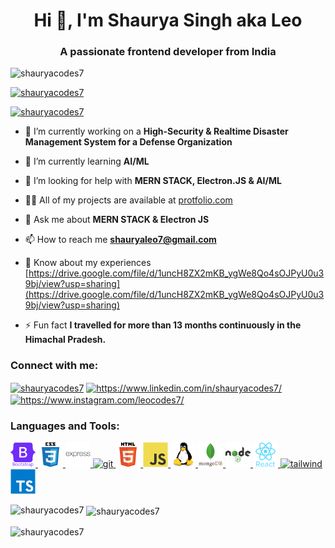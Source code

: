 <h1 align="center">Hi 👋, I'm Shaurya Singh aka Leo </h1>
<h3 align="center">A passionate frontend developer from India</h3>

<p align="left"> <img src="https://komarev.com/ghpvc/?username=shauryacodes7&label=Profile%20views&color=0e75b6&style=flat" alt="shauryacodes7" /> </p>

<p align="left"> <a href="https://github.com/ryo-ma/github-profile-trophy"><img src="https://github-profile-trophy.vercel.app/?username=shauryacodes7" alt="shauryacodes7" /></a> </p>

<p align="left"> <a href="https://twitter.com/shauryacodes7" target="blank"><img src="https://img.shields.io/twitter/follow/shauryacodes7?logo=twitter&style=for-the-badge" alt="shauryacodes7" /></a> </p>

- 🔭 I’m currently working on a **High-Security & Realtime Disaster Management System for a Defense Organization**

- 🌱 I’m currently learning **AI/ML**

- 🤝 I’m looking for help with **MERN STACK, Electron.JS & AI/ML**

- 👨‍💻 All of my projects are available at [protfolio.com](protfolio.com)

- 💬 Ask me about **MERN STACK & Electron JS**

- 📫 How to reach me **shauryaleo7@gmail.com**

- 📄 Know about my experiences [https://drive.google.com/file/d/1uncH8ZX2mKB_ygWe8Qo4sOJPyU0u39bj/view?usp=sharing](https://drive.google.com/file/d/1uncH8ZX2mKB_ygWe8Qo4sOJPyU0u39bj/view?usp=sharing)

- ⚡ Fun fact **I travelled for more than 13 months continuously in the Himachal Pradesh.**

<h3 align="left">Connect with me:</h3>
<p align="left">
<a href="https://twitter.com/shauryacodes7" target="blank"><img align="center" src="https://raw.githubusercontent.com/rahuldkjain/github-profile-readme-generator/master/src/images/icons/Social/twitter.svg" alt="shauryacodes7" height="30" width="40" /></a>
<a href="https://linkedin.com/in/https://www.linkedin.com/in/shauryacodes7/" target="blank"><img align="center" src="https://raw.githubusercontent.com/rahuldkjain/github-profile-readme-generator/master/src/images/icons/Social/linked-in-alt.svg" alt="https://www.linkedin.com/in/shauryacodes7/" height="30" width="40" /></a>
<a href="https://instagram.com/https://www.instagram.com/leocodes7/" target="blank"><img align="center" src="https://raw.githubusercontent.com/rahuldkjain/github-profile-readme-generator/master/src/images/icons/Social/instagram.svg" alt="https://www.instagram.com/leocodes7/" height="30" width="40" /></a>
</p>

<h3 align="left">Languages and Tools:</h3>
<p align="left"> <a href="https://getbootstrap.com" target="_blank" rel="noreferrer"> <img src="https://raw.githubusercontent.com/devicons/devicon/master/icons/bootstrap/bootstrap-plain-wordmark.svg" alt="bootstrap" width="40" height="40"/> </a> <a href="https://www.w3schools.com/css/" target="_blank" rel="noreferrer"> <img src="https://raw.githubusercontent.com/devicons/devicon/master/icons/css3/css3-original-wordmark.svg" alt="css3" width="40" height="40"/> </a> <a href="https://expressjs.com" target="_blank" rel="noreferrer"> <img src="https://raw.githubusercontent.com/devicons/devicon/master/icons/express/express-original-wordmark.svg" alt="express" width="40" height="40"/> </a> <a href="https://git-scm.com/" target="_blank" rel="noreferrer"> <img src="https://www.vectorlogo.zone/logos/git-scm/git-scm-icon.svg" alt="git" width="40" height="40"/> </a> <a href="https://www.w3.org/html/" target="_blank" rel="noreferrer"> <img src="https://raw.githubusercontent.com/devicons/devicon/master/icons/html5/html5-original-wordmark.svg" alt="html5" width="40" height="40"/> </a> <a href="https://developer.mozilla.org/en-US/docs/Web/JavaScript" target="_blank" rel="noreferrer"> <img src="https://raw.githubusercontent.com/devicons/devicon/master/icons/javascript/javascript-original.svg" alt="javascript" width="40" height="40"/> </a> <a href="https://www.linux.org/" target="_blank" rel="noreferrer"> <img src="https://raw.githubusercontent.com/devicons/devicon/master/icons/linux/linux-original.svg" alt="linux" width="40" height="40"/> </a> <a href="https://www.mongodb.com/" target="_blank" rel="noreferrer"> <img src="https://raw.githubusercontent.com/devicons/devicon/master/icons/mongodb/mongodb-original-wordmark.svg" alt="mongodb" width="40" height="40"/> </a> <a href="https://nodejs.org" target="_blank" rel="noreferrer"> <img src="https://raw.githubusercontent.com/devicons/devicon/master/icons/nodejs/nodejs-original-wordmark.svg" alt="nodejs" width="40" height="40"/> </a> <a href="https://reactjs.org/" target="_blank" rel="noreferrer"> <img src="https://raw.githubusercontent.com/devicons/devicon/master/icons/react/react-original-wordmark.svg" alt="react" width="40" height="40"/> </a> <a href="https://tailwindcss.com/" target="_blank" rel="noreferrer"> <img src="https://www.vectorlogo.zone/logos/tailwindcss/tailwindcss-icon.svg" alt="tailwind" width="40" height="40"/> </a> <a href="https://www.typescriptlang.org/" target="_blank" rel="noreferrer"> <img src="https://raw.githubusercontent.com/devicons/devicon/master/icons/typescript/typescript-original.svg" alt="typescript" width="40" height="40"/> </a> </p>

<p><img align="left" src="https://github-readme-stats.vercel.app/api/top-langs?username=shauryacodes7&show_icons=true&locale=en&layout=compact" alt="shauryacodes7" /></p>

<p>&nbsp;<img align="center" src="https://github-readme-stats.vercel.app/api?username=shauryacodes7&show_icons=true&locale=en" alt="shauryacodes7" /></p>

<p><img align="center" src="https://github-readme-streak-stats.herokuapp.com/?user=shauryacodes7&" alt="shauryacodes7" /></p>
